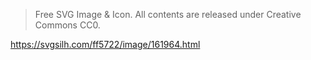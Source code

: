 > Free SVG Image & Icon. All contents are released under Creative Commons CC0.

https://svgsilh.com/ff5722/image/161964.html

